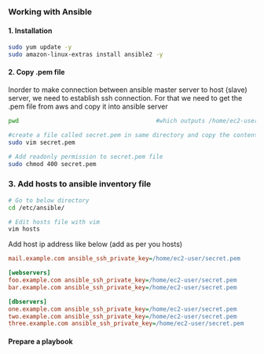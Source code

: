 ### Working with Ansible

#### 1. Installation

```bash
sudo yum update -y
sudo amazon-linux-extras install ansible2 -y
```

#### 2. Copy .pem file

Inorder to make connection between ansible master server to host (slave) server, we need to establish ssh connection. For that we need to get the .pem file from aws and copy it into ansible server

```bash
pwd                                       #which outputs /home/ec2-user

#create a file called secret.pem in same directory and copy the content from your aws pem file into this secret.pem file
sudo vim secret.pem

# Add readonly permission to secret.pem file
sudo chmod 400 secret.pem
```

### 3. Add hosts to ansible inventory file

```bash
# Go to below directory
cd /etc/ansible/

# Edit hosts file with vim
vim hosts
```

Add host ip address like below (add as per you hosts)

```ini
mail.example.com ansible_ssh_private_key=/home/ec2-user/secret.pem

[webservers]
foo.example.com ansible_ssh_private_key=/home/ec2-user/secret.pem
bar.example.com ansible_ssh_private_key=/home/ec2-user/secret.pem

[dbservers]
one.example.com ansible_ssh_private_key=/home/ec2-user/secret.pem
two.example.com ansible_ssh_private_key=/home/ec2-user/secret.pem
three.example.com ansible_ssh_private_key=/home/ec2-user/secret.pem
```

#### Prepare a playbook

```yml

```
